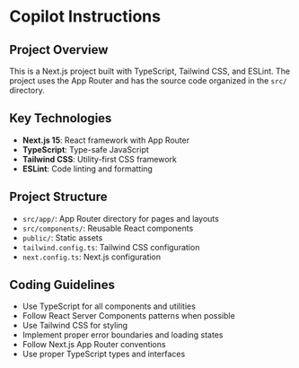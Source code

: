 # Copilot Instructions

<!-- Use this file to provide workspace-specific custom instructions to Copilot. For more details, visit https://code.visualstudio.com/docs/copilot/copilot-customization#_use-a-githubcopilotinstructionsmd-file -->

## Project Overview
This is a Next.js project built with TypeScript, Tailwind CSS, and ESLint. The project uses the App Router and has the source code organized in the `src/` directory.

## Key Technologies
- **Next.js 15**: React framework with App Router
- **TypeScript**: Type-safe JavaScript
- **Tailwind CSS**: Utility-first CSS framework
- **ESLint**: Code linting and formatting

## Project Structure
- `src/app/`: App Router directory for pages and layouts
- `src/components/`: Reusable React components
- `public/`: Static assets
- `tailwind.config.ts`: Tailwind CSS configuration
- `next.config.ts`: Next.js configuration

## Coding Guidelines
- Use TypeScript for all components and utilities
- Follow React Server Components patterns when possible
- Use Tailwind CSS for styling
- Implement proper error boundaries and loading states
- Follow Next.js App Router conventions
- Use proper TypeScript types and interfaces
